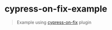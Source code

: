 # cypress-on-fix-example

> Example using [cypress-on-fix](https://github.com/bahmutov/cypress-on-fix) plugin

